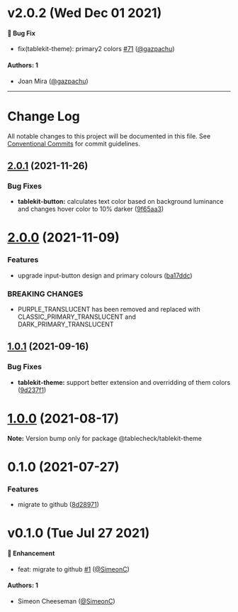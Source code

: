 # v2.0.2 (Wed Dec 01 2021)

#### 🐛 Bug Fix

- fix(tablekit-theme): primary2 colors [#71](https://github.com/tablecheck/tablekit/pull/71) ([@gazpachu](https://github.com/gazpachu))

#### Authors: 1

- Joan Mira ([@gazpachu](https://github.com/gazpachu))

---

# Change Log

All notable changes to this project will be documented in this file.
See [Conventional Commits](https://conventionalcommits.org) for commit guidelines.

## [2.0.1](https://github.com/tablecheck/tablekit/compare/@tablecheck/tablekit-theme@2.0.0...@tablecheck/tablekit-theme@2.0.1) (2021-11-26)


### Bug Fixes

* **tablekit-button:** calculates text color based on background luminance and changes hover color to 10% darker ([9f65aa3](https://github.com/tablecheck/tablekit/commit/9f65aa3e35660895bf9a3e62b1451a04eb53992c))





# [2.0.0](https://github.com/tablecheck/tablekit/compare/@tablecheck/tablekit-theme@1.0.1...@tablecheck/tablekit-theme@2.0.0) (2021-11-09)


### Features

* upgrade input-button design and primary colours ([ba17ddc](https://github.com/tablecheck/tablekit/commit/ba17ddccb7634573f8c151a734d2f1acb3b82ec7))


### BREAKING CHANGES

* PURPLE_TRANSLUCENT has been removed and replaced with CLASSIC_PRIMARY_TRANSLUCENT and DARK_PRIMARY_TRANSLUCENT





## [1.0.1](https://github.com/tablecheck/tablekit/compare/@tablecheck/tablekit-theme@1.0.0...@tablecheck/tablekit-theme@1.0.1) (2021-09-16)


### Bug Fixes

* **tablekit-theme:** support better extension and overridding of them colors ([9d237f1](https://github.com/tablecheck/tablekit/commit/9d237f196d1f87245814032fc6a4b6e3397216dd))





# [1.0.0](https://github.com/tablecheck/tablekit/compare/@tablecheck/tablekit-theme@0.1.0...@tablecheck/tablekit-theme@1.0.0) (2021-08-17)

**Note:** Version bump only for package @tablecheck/tablekit-theme





# 0.1.0 (2021-07-27)


### Features

* migrate to github ([8d28971](https://github.com/tablecheck/tablekit/commit/8d28971175010fcb2a3cd9c48a749e7af1bdc9f9))





# v0.1.0 (Tue Jul 27 2021)

#### 🚀 Enhancement

- feat: migrate to github [#1](https://github.com/tablecheck/tablekit/pull/1) ([@SimeonC](https://github.com/SimeonC))

#### Authors: 1

- Simeon Cheeseman ([@SimeonC](https://github.com/SimeonC))

